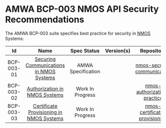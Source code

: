 # AMWA BCP-003 NMOS API Security Recommendations

The AMWA BCP-003 suite specifies best practice for security in [NMOS](https://amwa-tv.github.io/nmos) Systems:


Id | Name  | Spec Status | Version(s) | Repository
:--:|:---:|:---:|:---:|:--:
BCP-003-01 | [Securing Communications in NMOS Systems](https://amwa-tv.github.io/nmos-secure-communication) | AMWA Specification | | [nmos-secure-communication](https://github.com/AMWA-TV/nmos-secure-communication)
BCP-003-02 | [Authorization in NMOS Systems](https://amwa-tv.github.io/nmos-authorization-practice) | Work In Progress | | [nmos-authorization-practice](https://github.com/AMWA-TV/nmos-authorization-practice)
BCP-003-03 | [Certificate Provisioning in NMOS Systems](https://amwa-tv.github.io/nmos-certificate-provisioning) | Work In Progress | | [nmos-certificate-provisioning](https://github.com/AMWA-TV/nmos-certificate-provisioning)

